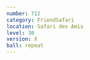 ```yaml
---
number: 712
category: FriendSafari
location: Safari des Amis
level: 30
version: X
ball: repeat
---
```

